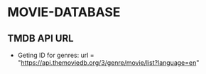 # MOVIE-DATABASE

## TMDB API URL

* Geting ID for genres: url = "https://api.themoviedb.org/3/genre/movie/list?language=en"
